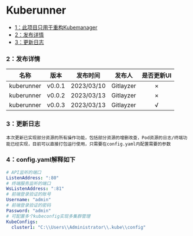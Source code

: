 # Kuberunner

<!-- TOC -->
* [1：此项目只用于重构Kubemanager](https://github.com/gitlayzer/kubemanager)
* [2：发布详情](#4发布详情)
* [3：更新日志](#5更新日志)
<!-- TOC -->


### 2：发布详情


|    名称    |  版本  |  发布时间  |  发布人   | 是否更新UI |
| :--------: | :----: | :--------: | :-------: | :--------: |
| kuberunner | v0.0.1 | 2023/03/10 | Gitlayzer |     ×      |
| kuberunner | v0.0.2 | 2023/03/13 | Gitlayzer |     ×      |
| kuberunner | v0.0.3 | 2023/03/13 | Gitlayzer |     √      |

### 3：更新日志

```shell
本次更新已实现部分资源的所有操作功能，包括部分资源的增删改查，Pod资源的日志/终端功能已经实现，目前可以直接打包运行使用，只需要在config.yaml内配置需要的参数
```
### 4：config.yaml解释如下
```yaml
# API监听的端口
ListenAddress: ":80"
# 终端服务监听的端口
WsListenAddress: ":81"
# 前端登录验证的账号
Username: "admin"
# 前端登录验证的密码
Password: "admin"
# 可配置多个kubeconfig实现多集群管理
KubeConfigs:
  cluster1: "C:\\Users\\Administrator\\.kube\\config"
```

